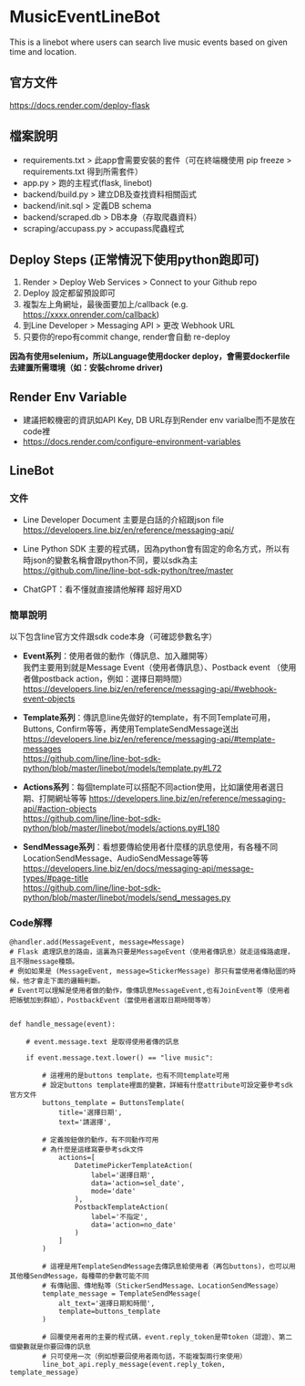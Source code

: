 # MusicEventLineBot
This is a linebot where users can search live music events based on given time and location.

## 官方文件
https://docs.render.com/deploy-flask

## 檔案說明
- requirements.txt > 此app會需要安裝的套件（可在終端機使用 pip freeze > requirements.txt 得到所需套件）
- app.py > 跑的主程式(flask, linebot)
- backend/build.py > 建立DB及查找資料相關函式
- backend/init.sql > 定義DB schema
- backend/scraped.db > DB本身（存取爬蟲資料）
- scraping/accupass.py > accupass爬蟲程式

## Deploy Steps (正常情況下使用python跑即可)
1. Render > Deploy Web Services > Connect to your Github repo
2. Deploy 設定都留預設即可
3. 複製左上角網址，最後面要加上/callback (e.g. https://xxxx.onrender.com/callback)
4. 到Line Developer > Messaging API > 更改 Webhook URL
5. 只要你的repo有commit change, render會自動 re-deploy<br>

<b>因為有使用selenium，所以Language使用docker deploy，會需要dockerfile去建置所需環境（如：安裝chrome driver)</b>

## Render Env Variable
- 建議把較機密的資訊如API Key, DB URL存到Render env varialbe而不是放在code裡
- https://docs.render.com/configure-environment-variables

## LineBot
### 文件
- Line Developer Document 主要是白話的介紹跟json file <br> 
https://developers.line.biz/en/reference/messaging-api/
- Line Python SDK 主要的程式碼，因為python會有固定的命名方式，所以有時json的變數名稱會跟python不同，要以sdk為主<br>
https://github.com/line/line-bot-sdk-python/tree/master

- ChatGPT：看不懂就直接請他解釋 超好用XD

### 簡單說明
以下包含line官方文件跟sdk code本身（可確認參數名字）
- **Event系列**：使用者做的動作（傳訊息、加入離開等）
  <br> 我們主要用到就是Message Event（使用者傳訊息）、Postback event （使用者做postback action，例如：選擇日期時間）<br>
https://developers.line.biz/en/reference/messaging-api/#webhook-event-objects

- **Template系列**：傳訊息line先做好的template，有不同Template可用，Buttons, Confirm等等，再使用TemplateSendMessage送出
https://developers.line.biz/en/reference/messaging-api/#template-messages<br>
https://github.com/line/line-bot-sdk-python/blob/master/linebot/models/template.py#L72

- **Actions系列**：每個template可以搭配不同action使用，比如讓使用者選日期、打開網址等等
https://developers.line.biz/en/reference/messaging-api/#action-objects<br>
https://github.com/line/line-bot-sdk-python/blob/master/linebot/models/actions.py#L180

- **SendMessage系列**：看想要傳給使用者什麼樣的訊息使用，有各種不同LocationSendMessage、AudioSendMessage等等
https://developers.line.biz/en/docs/messaging-api/message-types/#page-title<br>
https://github.com/line/line-bot-sdk-python/blob/master/linebot/models/send_messages.py

### Code解釋
```
@handler.add(MessageEvent, message=Message)
# Flask 處理訊息的路由，這裏為只要是MessageEvent（使用者傳訊息）就走這條路處理，且不限message種類。
# 例如如果是 (MessageEvent, message=StickerMessage) 那只有當使用者傳貼圖的時候，他才會走下面的邏輯判斷。
# Event可以理解是使用者做的動作，像傳訊息MessageEvent,也有JoinEvent等（使用者把帳號加到群組），PostbackEvent（當使用者選取日期時間等等）


def handle_message(event):

    # event.message.text 是取得使用者傳的訊息

    if event.message.text.lower() == "live music":

        # 這裡用的是buttons template，也有不同template可用
        # 設定buttons template裡面的變數，詳細有什麼attribute可設定要參考sdk官方文件
        buttons_template = ButtonsTemplate(
            title='選擇日期',
            text='請選擇',

        # 定義按鈕做的動作，有不同動作可用
        # 為什麼是這樣寫要參考sdk文件
            actions=[ 
                DatetimePickerTemplateAction(
                    label='選擇日期',
                    data='action=sel_date',
                    mode='date'
                ),
                PostbackTemplateAction(
                    label='不指定',
                    data='action=no_date'
                )
            ]
        )

        # 這裡是用TemplateSendMessage去傳訊息給使用者（再包buttons)，也可以用其他種SendMessage，每種帶的參數可能不同
        # 有傳貼圖、傳地點等（StickerSendMessage、LocationSendMessage）
        template_message = TemplateSendMessage(
            alt_text='選擇日期和時間',
            template=buttons_template
        )

        # 回覆使用者用的主要的程式碼，event.reply_token是帶token（認證）、第二個變數就是你要回傳的訊息
        # 只可使用一次（例如想要回使用者兩句話，不能複製兩行來使用）
        line_bot_api.reply_message(event.reply_token, template_message)

```
